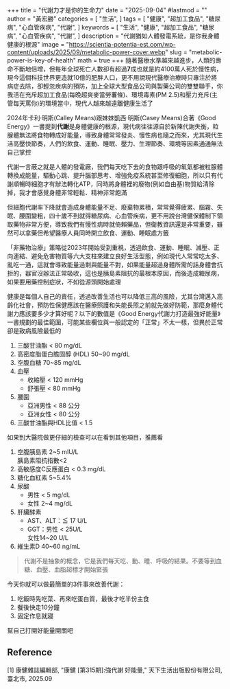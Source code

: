 +++
title = "代謝力才是你的生命力"
date = "2025-09-04"
#lastmod = ""
author = "黃宏勝"
categories = [
  "生活",
]
tags = [
  "健康",
  "超加工食品",
  "糖尿病",
  "心血管疾病",
  "代謝",
]
keywords = [
  "生活",
  "健康",
  "超加工食品",
  "糖尿病",
  "心血管疾病",
  "代謝",
]
description = "代謝猶如人體發電系統，是你我身體健康的根源"
image = "https://scientia-potentia-est.com/wp-content/uploads/2025/09/metabolic-power-cover.webp"
slug = "metabolic-power-is-key-of-health"
math = true
+++
隨著醫療水準越來越進步，人類的壽命不斷地倍增，但每年全球死亡人數卻有超過**7**成也就是約4100萬人死於慢性病，現今這個科技世界更造就10億的肥胖人口，更不用說現代醫療治療時只專注於將病症去除，卻輕忽疾病的預防，加上全球大型食品公司與製藥公司的雙雙聯手，你我活在充斥超加工食品(每晚超爽麥當勞薯條)、環境毒素(PM 2.5)和壓力充斥(主管每天罵你)的環境當中，現代人越來越遠離健康生活了

2024年卡利·明斯(Calley Means)跟妹妹凱西·明斯(Casey Means)合著《Good Energy》一書提到**代謝**是身體健康的根源，現代病往往源自於新陳代謝失衡，粒腺體無法將食物轉成好能量，導致身體常常發炎、慢性病也隨之而來，尤其現代生活高壓快節奏，人們的飲食、運動、睡眠、壓力、生理節奏、環境等因素通通無法自己掌控

代謝一言蔽之就是人體的發電廠，我們每天吃下去的食物跟呼吸的氧氣都被粒腺體轉換成能量，驅動心跳、提升腦部思考、增強免疫系統甚至修復細胞，所以只有代謝順暢時細胞才有辦法轉化ATP，同時將身體裡的廢物(例如自由基)物質給清除掉，我才會感覺身體非常輕鬆、精神非常飽滿

但細胞代謝率下降就會造成身體能量不足、廢棄物累積，常常覺得疲累、腦霧、失眠、腰圍變粗，四十歲不到就得糖尿病、心血管疾病，更不用說台灣健保體制下領取藥物非常方便，導致我們有慢性病時就倚賴藥品，但衛教資訊還是非常重要，雖然可以拿藥但希望醫療人員同時開立飲食、運動、睡眠處方籤

「非藥物治療」策略從2023年開始受到重視，透過飲食、運動、睡眠、減壓、正向連結、避免危害物質等六大支柱來建立良好生活型態，例如現代人常常吃太多、亂吃一通，這就會導致能量過剩與能量不對，如果能量超過身體所需的話身體會抗拒的，器官沒辦法正常吸收，這也是胰島素阻抗的最根本原因，而後造成糖尿病，如果要用藥控制症狀，不如從源頭開始處理

健康是每個人自己的責任，透過改善生活也可以降低三高的風險，尤其台灣邁入高齡化社會，預防性保健應該在醫療照護和失能長照之前就先做好防範，那麼身體代謝力應該要多少才算好呢？以下的數值是《Good Energy代謝力打造最強好能量》一書規劃的最佳範圍，可能某些欄位與一般認定的「正常」不太一樣，但異於正常卻是致病風險最低的

1. 三酸甘油酯 < 80 mg/dL
2. 高密度脂蛋白膽固醇 (HDL) 50\~90 mg/dL
3. 空腹血糖 70\~85 mg/dL
4. 血壓
	- 收縮壓 < 120 mmHg
	- 舒張壓 < 80 mmHg
5. 腰圍
	- 亞洲男性 < 88 公分
	- 亞洲女性 < 80 公分
6. 三酸甘油酯與HDL比值 < 1.5

如果到大醫院做更仔細的檢查可以在看到其他項目，推薦看

1. 空腹胰島素 2\~5 mIU/L<br>胰島素阻抗指數<2
2. 高敏感度C反應蛋白 < 0.3 mg/dL
3. 糖化血紅素 5\~5.4\%
4. 尿酸
	- 男性 < 5 mg/dL
	- 女性 2\~4 mg/dL
5. 肝臟酵素
	- AST、ALT：$\leqq$ 17 U/L
	- GGT：男性 < 25U/L<br>女性14\~20 U/L
6. 維生素D 40\~60 ng/mL

> 代謝不是抽象的概念，它是我們每天吃、動、睡、呼吸的結果。不要等到血糖、血壓、血脂超標才開始緊張

今天你就可以做最簡單的3件事來改善代謝：
1. 吃飯時先吃菜、再來吃蛋白質，最後才吃半份主食
2. 餐後快走10分鐘
3. 固定作息就寢

幫自己打開好能量開關吧

## Reference
[1] 康健雜誌編輯部, "康健 [第315期]:強代謝 好能量," 天下生活出版股份有限公司, 臺北市, 2025.09
